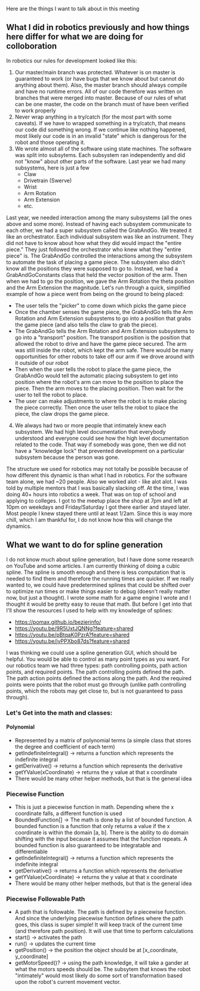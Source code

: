 Here are the things I want to talk about in this meeting

## What I did in robotics previously and how things here differ for what we are doing for colloboration
In robotics our rules for development looked like this:
1. Our master/main branch was protected. Whatever is on master is guaranteed to work (or have bugs that we know about 
but cannot do anything about them). Also, the master branch should always compile and have no runtime errors. All of our code therefore was written on branches that were merged into master. Because of our rules of what can be one master, the code on the branch must of have been verified to work properly
2. Never wrap anything in a try/catch (for the most part with some caveats). If we have to wrapped something in a try/catch, 
that means our code did something wrong. If we continue like nothing happened, most likely our code is in an invalid 
"state" which is dangerous for the robot and those operating it.
3. We wrote almost all of the software using state machines. The software was split into subsytems. Each subsystem ran 
independently and did not "know" about other parts of the software. Last year we had many subsystems, here is just a few 
   - Claw
   - Drivetrain (Swerve)
   - Wrist
   - Arm Rotation
   - Arm Extension
   - etc.

Last year, we needed interaction among the many subsystems (all the ones above and some more). Instead of having each 
subsystem communicate to each other, we had a super subsystem called the GrabAndGo. We treated it like an orchestrator. 
Each individual subsystem was like an instrument. They did not have to know about how what they did would impact the 
"entire piece." They just followed the orchestrator who knew what they "entire piece" is. The GrabAndGo controlled the 
interactions among the subsystem to automate the task of placing a game piece. The subsystem also didn't know all the positions 
they were supposed to go to. Instead, we had a GrabAndGoConstants class that held the vector position of the arm. Then 
when we had to go the position, we gave the Arm Rotation the theta position and the Arm Extension the magnitude. 
Let's run through a quick, simplified example of how a piece went from being on the ground to being placed:
   - The user tells the "picker" to come down which picks the game piece
   - Once the chamber senses the game piece, the GrabAndGo tells the Arm Rotation and Arm Extension subsystems to go into 
a position that grabs the game piece (and also tells the claw to grab the piece).
   - The GrabAndGo tells the Arm Rotation and Arm Extension subsystems to go into a "transport" position. The transport 
   position is the position that allowed the robot to drive and have the game piece secured. The arm was still inside the 
   robot, which kept the arm safe. There would be many opportunities for other robots to take off our arm if we drove around
   with it outside of our robot
   - Then when the user tells the robot to place the game piece, the GrabAndGo would tell the automatic placing subsystem 
   to get into position where the robot's arm can move to the position to place the piece. Then the arm moves to the placing 
   position. Then wait for the user to tell the robot to place.
   - The user can make adjustments to where the robot is to make placing the piece correctly. Then once the user tells the 
   robot to place the piece, the claw drops the game piece.

4. We always had two or more people that intimately knew each subsystem. We had high level documentation that everybody understood 
and everyone could see how the high level documentation related to the code. That way if somebody was gone, then we did 
not have a "knowledge lock" that prevented development on a particular subsystem because the person was gone.

The structure we used for robotics may not totally be possible because of how different this dynamic is than what I had 
in robotics. For the software team alone, we had ~20 people. Also we worked alot - like alot alot. I was told by multiple 
mentors that I was basically slacking off. At the time, I was doing 40+ hours into robotics a week. That was on top of 
school and applying to colleges. I got to the meetup place the shop at 7pm and left at 10pm on weekdays and Friday/Saturday 
I got there earlier and stayed later. Most people I knew stayed there until at least 1/2am. Since this is way more chill, 
which I am thankful for, I do not know how this will change the dynamics.

## What we want to do for spline generation
I do not know much about spline generation, but I have done some research on YouTube and some articles. I am currently 
thinking of doing a cubic spline. The spline is smooth enough and there is less computation that is needed to find them 
and therefore the running times are quicker. If we really wanted to, we could have predetermined splines that could be 
shifted over to optimize run times or make things easier to debug (doesn't really matter now, but just a thought). I 
wrote some math for a game engine I wrote and I thought it would be pretty easy to reuse that math. But before I get into 
that I'll show the resources I used to help with my knowledge of splines:

- https://pomax.github.io/bezierinfo/
- https://youtu.be/9R5UxtJQNNg?feature=shared
- https://youtu.be/pBtqaK0PzrA?feature=shared
- https://youtu.be/jvPPXbo87ds?feature=shared

I was thinking we could use a spline generation GUI, which should be helpful. You would be able to control as many point 
types as you want. For our robotics team we had three types: path controlling points, path action points, and required 
points. The path controlling points defined the path. The path action points defined the actions along the path. And 
the required points were points that the robot must go through (unlike path controlling points, which the robots may get 
close to, but is not guaranteed to pass through).

### Let's Get into the math and classes:
#### Polynomial
- Represented by a matrix of polynomial terms (a simple class that stores the degree and coefficient of each term)
- getIndefiniteIntegral() &rarr; returns a function which represents the indefinite integral
- getDerivative() &rarr; returns a function which represents the derivative
- getYValue(xCoordinate) &rarr; returns the y value at that x coordinate
- There would be many other helper methods, but that is the general idea

### Piecewise Function
- This is just a piecewise function in math. Depending where the x coordinate falls, a different function is used
- BoundedFunction[] &rarr; The math is done by a list of bounded function. A bounded function is a function that only 
returns a value if the x coordinate is within the domain [a, b]. There is the ability to do domain shifting with the input 
because it assumes that the function repeats. A bounded function is also guaranteed to be integratable and differentiable
- getIndefiniteIntegral() &rarr; returns a function which represents the indefinite integral
- getDerivative() &rarr; returns a function which represents the derivative
- getYValue(xCoordinate) &rarr; returns the y value at that x coordinate
- There would be many other helper methods, but that is the general idea

### Piecewise Followable Path
- A path that is followable. The path is defined by a piecewise function. And since the underlying piecewise function 
defines where the path goes, this class is super simple! It will keep track of the current time (and therefore path position).
It will use that time to perform calculations
- start() &rarr; activates the path
- run() &rarr; updates the current time
- getPosition() &rarr; the position the object should be at [x_coordinate, y_coordinate]
- getMotorSpeed()? &rarr; using the path knowledge, it will take a gander at what the motors speeds should be. The subsytem 
that knows the robot "intimately" would most likely do some sort of transformation based upon the robot's current movement 
vector.
